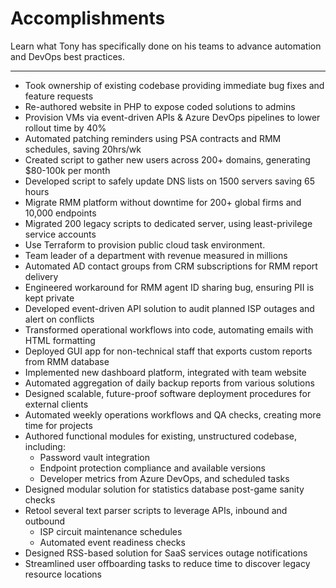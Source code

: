 # Accomplishments
Learn what Tony has specifically done on his teams to advance automation and DevOps best practices.

---
* Took ownership of existing codebase providing immediate bug fixes and feature requests
* Re-authored website in PHP to expose coded solutions to admins
* Provision VMs via event-driven APIs & Azure DevOps pipelines to lower rollout time by 40%
* Automated patching reminders using PSA contracts and RMM schedules, saving 20hrs/wk
* Created script to gather new users across 200+ domains, generating $80-100k per month
* Developed script to safely update DNS lists on 1500 servers saving 65 hours
* Migrate RMM platform without downtime for 200+ global firms and 10,000 endpoints
* Migrated 200 legacy scripts to dedicated server, using least-privilege service accounts 
* Use Terraform to provision public cloud task environment.
* Team leader of a department with revenue measured in millions
* Automated AD contact groups from CRM subscriptions for RMM report delivery 
* Engineered workaround for RMM agent ID sharing bug, ensuring PII is kept private 
* Developed event-driven API solution to audit planned ISP outages and alert on conflicts  
* Transformed operational workflows into code, automating emails with HTML formatting 
* Deployed GUI app for non-technical staff that exports custom reports from RMM database 
* Implemented new dashboard platform, integrated with team website  
* Automated aggregation of daily backup reports from various solutions 
* Designed scalable, future-proof software deployment procedures for external clients 
* Automated weekly operations workflows and QA checks, creating more time for projects 
* Authored functional modules for existing, unstructured codebase, including: 
    * Password vault integration 
    * Endpoint protection compliance and available versions 
    * Developer metrics from Azure DevOps, and scheduled tasks 
* Designed modular solution for statistics database post-game sanity checks 
* Retool several text parser scripts to leverage APIs, inbound and outbound 
    * ISP circuit maintenance schedules  
    * Automated event readiness checks  
* Designed RSS-based solution for SaaS services outage notifications   
* Streamlined user offboarding tasks to reduce time to discover legacy resource locations 
